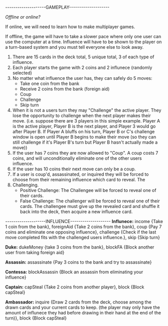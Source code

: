 --------------------GAMEPLAY--------------------

*Offline or online?*

If online, we will need to learn how to make multiplayer games.

If offline, the game will have to take a slower pace where only one user can use the computer at a time. Influence will have to be shown to the player on a turn-based system and you must tell everyone else to look away.

1. There are 15 cards in the deck total, 5 unique total, 3 of each type of influence.
2. Each player starts the game with 2 coins and 2 influnece (randomly selected)
3. No matter what influence the user has, they can safely do 5 moves:
    - Take one coin from the bank
    - Receive 2 coins from the bank (foreign aid)
    - Coup
    - Challenge
    - Skip turn
 4. When it is not a users turn they may "Challenge" the active player. They lose the opportunity to challenge when the next player makes their move. (i.e. suppose there are 3 players in this simple example. Player A is the active player, Player B is the next player, and Player 3 would go after Player B. If Player A bluffs on his turn, Player B or C's challenge window is open until Player B begins to make their move (so they can still challenge if it's Player B's turn but Player B hasn't actually made a move))
 5. If the user has 7 coins they are now allowed to "Coup". A coup costs 7 coins, and will unconditionally eliminate one of the other users influence. 
 6. If the user has 10 coins their next move can only be a coup.
 7. If a user is coup'd, assassinated, or inquired they will be forced to choose from their remaining influence which card to reveal. The
 8. Challenging.
    - Positive Challenge: The Challengee will be forced to reveal one of their cards.
    - False Challenge: The challenger will be forced to reveal one of their cards. The challengee must give up the revealed card and shuffle it back into the deck, then acquire a new influence card.


--------------------INFLUENCE--------------------
**Influnece:**
income {Take 1 coin from the bank},
foreignAid {Take 2 coins from the bank},
coup {Pay 7 coins and eliminate one opposing influence},
challenge {Check if the last move completed fits with the challenged users influence.},
skip {Skip turn}

**Duke:**
dukeMoney {take 3 coins from the bank},
blockFA {Block another user from taking foreign aid}

**Assassin:**
assassinate {Pay 3 coins to the bank and try to assassinate}

**Contessa:**
blockAssassin {Block an assassin from eliminating your influence}

**Captain:**
capSteal {Take 2 coins from another player},
block {Block capSteal}

**Ambassador:**
inquire {Draw 2 cards from the deck, choose among the drawn cards and your current cards to keep. (the player may only have the amount of influnece they had before drawing in their hand at the end of the turn)},
block {Block capSteal}


